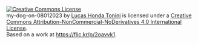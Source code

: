 <a rel="license" href="http://creativecommons.org/licenses/by-nc-nd/4.0/"><img alt="Creative Commons License" style="border-width:0" src="https://i.creativecommons.org/l/by-nc-nd/4.0/88x31.png" /></a><br /><span xmlns:dct="http://purl.org/dc/terms/" href="http://purl.org/dc/dcmitype/StillImage" property="dct:title" rel="dct:type">my-dog-on-08012023</span> by <a xmlns:cc="http://creativecommons.org/ns#" href="https://github.com/LucasHT22" property="cc:attributionName" rel="cc:attributionURL">Lucas Honda Tonini</a> is licensed under a <a rel="license" href="http://creativecommons.org/licenses/by-nc-nd/4.0/">Creative Commons Attribution-NonCommercial-NoDerivatives 4.0 International License</a>.<br />Based on a work at <a xmlns:dct="http://purl.org/dc/terms/" href="https://flic.kr/p/2oavvk1" rel="dct:source">https://flic.kr/p/2oavvk1</a>.
